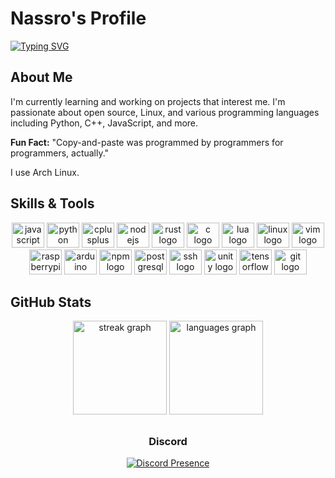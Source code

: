 # Nassro's Profile

<a href="https://git.io/typing-svg"><img src="https://readme-typing-svg.herokuapp.com?font=hack&pause=1000&color=20FFC1&random=false&width=435&lines=Hey!%2C+i%60m+nassro+%F0%9F%91%8B;+Welcome+To+My+Profile" alt="Typing SVG" /></a>

## About Me

I'm currently learning and working on projects that interest me. I'm passionate about open source, Linux, and various programming languages including Python, C++, JavaScript, and more.

**Fun Fact:** "Copy-and-paste was programmed by programmers for programmers, actually."

I use Arch Linux.


## Skills & Tools

<div align="center">
  <img src="https://cdn.jsdelivr.net/gh/devicons/devicon/icons/javascript/javascript-original.svg" height="40" width="52" alt="javascript logo" />
  <img src="https://cdn.jsdelivr.net/gh/devicons/devicon/icons/python/python-original.svg" height="40" width="52" alt="python logo" />
  <img src="https://cdn.jsdelivr.net/gh/devicons/devicon/icons/cplusplus/cplusplus-original.svg" height="40" width="52" alt="cplusplus logo" />
  <img src="https://cdn.jsdelivr.net/gh/devicons/devicon/icons/nodejs/nodejs-original.svg" height="40" width="52" alt="nodejs logo" />
  <img src="https://cdn.jsdelivr.net/gh/devicons/devicon@latest/icons/rust/rust-original.svg" height="40" width="52" alt="rust logo" />
  <img src="https://cdn.jsdelivr.net/gh/devicons/devicon/icons/c/c-original.svg" height="40" width="52" alt="c logo" />
  <img src="https://cdn.jsdelivr.net/gh/devicons/devicon/icons/lua/lua-original.svg" height="40" width="52" alt="lua logo" />
  <img src="https://cdn.jsdelivr.net/gh/devicons/devicon/icons/linux/linux-original.svg" height="40" width="52" alt="linux logo" />
  <img src="https://cdn.jsdelivr.net/gh/devicons/devicon/icons/vim/vim-original.svg" height="40" width="52" alt="vim logo" />
  <img src="https://cdn.jsdelivr.net/gh/devicons/devicon/icons/raspberrypi/raspberrypi-original.svg" height="40" width="52" alt="raspberrypi logo" />
  <img src="https://cdn.jsdelivr.net/gh/devicons/devicon/icons/arduino/arduino-original.svg" height="40" width="52" alt="arduino logo" />
  <img src="https://cdn.jsdelivr.net/gh/devicons/devicon/icons/npm/npm-original-wordmark.svg" height="40" width="52" alt="npm logo" />
  <img src="https://cdn.jsdelivr.net/gh/devicons/devicon/icons/postgresql/postgresql-original.svg" height="40" width="52" alt="postgresql logo" />
  <img src="https://cdn.jsdelivr.net/gh/devicons/devicon/icons/ssh/ssh-original.svg" height="40" width="52" alt="ssh logo" />
  <img src="https://cdn.jsdelivr.net/gh/devicons/devicon/icons/unity/unity-original.svg" height="40" width="52" alt="unity logo" />
  <img src="https://cdn.jsdelivr.net/gh/devicons/devicon/icons/tensorflow/tensorflow-original.svg" height="40" width="52" alt="tensorflow logo" />
  <img src="https://cdn.jsdelivr.net/gh/devicons/devicon/icons/git/git-original.svg" height="40" width="52" alt="git logo" />
</div>

## GitHub Stats

<div align="center">
  <img src="https://streak-stats.demolab.com?user=nassro199&locale=en&mode=weekly&theme=dracula&hide_border=false&border_radius=5" height="150" alt="streak graph" />
  <img src="https://github-readme-stats.vercel.app/api/top-langs?username=nassro199&locale=en&hide_title=false&layout=compact&card_width=320&langs_count=9&theme=dracula&hide_border=false" height="150" alt="languages graph" />
</div>


##

<div align="center">
  <div>
    <h3>Discord</h3>
    <a href="https://discord.com/users/614700271599222795">
      <img src="https://lanyard.cnrad.dev/api/614700271599222795" alt="Discord Presence">
    </a>
  </div>
</div>
